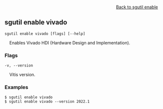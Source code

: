 <div id="readme" class="Box-body readme blob js-code-block-container">
<article class="markdown-body entry-content p-3 p-md-6" itemprop="text">
<p align="right">
<a href="https://github.com/fpgasystems/hacc/blob/main/cli/docs/sgutil-enable.md#sgutil-enable">Back to sgutil enable</a>
</p>

## sgutil enable vivado

<code>sgutil enable vivado [flags] [--help]</code>
<p>
  &nbsp; &nbsp; Enables Vivado HDI (Hardware Design and Implementation).
</p>

### Flags
<code>-v, --version <string></code>
<p>
  &nbsp; &nbsp; Vitis version.
</p>

### Examples
```
$ sgutil enable vivado
$ sgutil enable vivado --version 2022.1
```